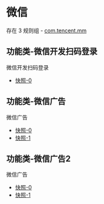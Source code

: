 # 微信

存在 3 规则组 - [com.tencent.mm](/src/apps/com.tencent.mm.ts)

## 功能类-微信开发扫码登录

微信开发扫码登录

- [快照-0](https://i.gkd.li/snapshot/1711011013196)

## 功能类-微信广告

微信广告

- [快照-0](https://i.gkd.li/i/19641753)
- [快照-1](https://i.gkd.li/i/19641780)

## 功能类-微信广告2

微信广告

- [快照-0](https://i.gkd.li/snapshot/1760001612361)
- [快照-1](https://i.gkd.li/i/19641780)
